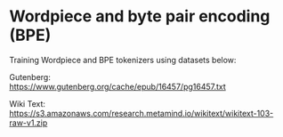 # Wordpiece and byte pair encoding (BPE)

Training Wordpiece and BPE tokenizers using datasets below:

Gutenberg: \
https://www.gutenberg.org/cache/epub/16457/pg16457.txt

Wiki Text: \
https://s3.amazonaws.com/research.metamind.io/wikitext/wikitext-103-raw-v1.zip